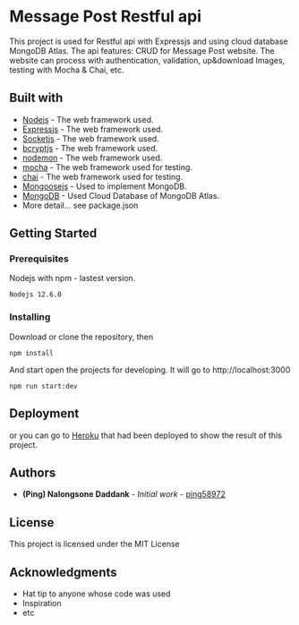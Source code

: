 # Message Post Restful api

This project is used for Restful api with Expressjs and using cloud database MongoDB Atlas. The api features: CRUD for Message Post website. The website can process with authentication, validation, up&download Images, testing with Mocha & Chai, etc.

## Built with

- [Nodejs](https://nodejs.org/en/docs/) - The web framework used.
- [Expressjs](https://expressjs.com/) - The web framework used.
- [Socketjs](#) - The web framework used.
- [bcryptjs](#) - The web framework used.
- [nodemon](#) - The web framework used.
- [mocha](#) - The web framework used for testing.
- [chai](#) - The web framework used for testing.
- [Mongoosejs](https://mongoosejs.com/docs/guide.html) - Used to implement MongoDB.
- [MongoDB](https://www.mongodb.com/cloud/atlas) - Used Cloud Database of MongoDB Atlas.
- More detail... see package.json

## Getting Started

### Prerequisites

Nodejs with npm - lastest version.

```
Nodejs 12.6.0
```

### Installing

Download or clone the repository, then

```
npm install
```

And start open the projects for developing. It will go to http://localhost:3000

```
npm run start:dev
```

## Deployment

or you can go to <a href="https://node-restful-api-posts.herokuapp.com/">Heroku</a> that had been deployed to show the result of this project.

## Authors

- **(Ping) Nalongsone Daddank** - _Initial work_ - [ping58972](https://github.com/ping58972)

## License

This project is licensed under the MIT License

## Acknowledgments

- Hat tip to anyone whose code was used
- Inspiration
- etc
